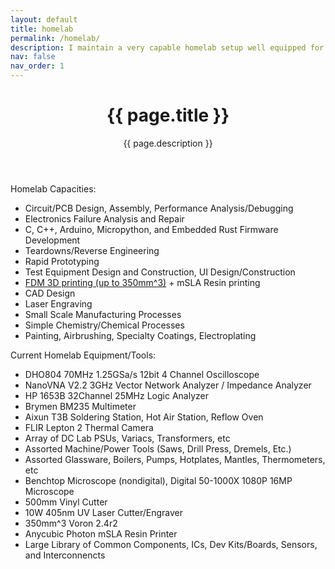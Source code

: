 ```yaml
---
layout: default
title: homelab
permalink: /homelab/
description: I maintain a very capable homelab setup well equipped for electronics, research engineering, small scale manufacturing, chemistry, embedded development and rapid prototyping work. Currently based in Greenville, SC.
nav: false
nav_order: 1
---
```

<div class="post">
  <header class="post-header">
    <h1 class="post-title">{{ page.title }}</h1>
    <p class="post-description">{{ page.description }}</p>
  </header>

  Homelab Capacities:
  <ul>
    <li>Circuit/PCB Design, Assembly, Performance Analysis/Debugging</li>
    <li>Electronics Failure Analysis and Repair</li>
    <li>C, C++, Arduino, Micropython, and Embedded Rust Firmware Development</li>
    <li>Teardowns/Reverse Engineering</li>
    <li>Rapid Prototyping</li>
    <li>Test Equipment Design and Construction, UI Design/Construction</li>
    <li><a href="https://eigenlucy.github.io/projects/voron24/">FDM 3D printing (up to 350mm^3)</a> + mSLA Resin printing</li>
    <li>CAD Design</li>
    <li>Laser Engraving</li>
    <li>Small Scale Manufacturing Processes</li>
    <li>Simple Chemistry/Chemical Processes</li>
   <li>Painting, Airbrushing, Specialty Coatings, Electroplating</li>
  </ul>
  Current Homelab Equipment/Tools:
  <ul>
    <li>DHO804 70MHz 1.25GSa/s 12bit 4 Channel Oscilloscope</li>
    <li>NanoVNA V2.2 3GHz Vector Network Analyzer / Impedance Analyzer</li>
    <li>HP 1653B 32Channel 25MHz Logic Analyzer</li>
    <li>Brymen BM235 Multimeter</li>
    <li>Aixun T3B Soldering Station, Hot Air Station, Reflow Oven</li>
    <li>FLIR Lepton 2 Thermal Camera</li>
    <li>Array of DC Lab PSUs, Variacs, Transformers, etc</li>
    <li>Assorted Machine/Power Tools (Saws, Drill Press, Dremels, Etc.)</li>
    <li>Assorted Glassware, Boilers, Pumps, Hotplates, Mantles, Thermometers, etc</li>
    <li>Benchtop Microscope (nondigital), Digital 50-1000X 1080P 16MP  Microscope</li>
    <li>500mm Vinyl Cutter</li>
    <li>10W 405nm UV Laser Cutter/Engraver</li>
    <li>350mm^3 Voron 2.4r2</li>
    <li>Anycubic Photon mSLA Resin Printer</li>
    <li>Large Library of Common Components, ICs, Dev Kits/Boards, Sensors, and Interconnencts</li>
  </ul>
</div>
